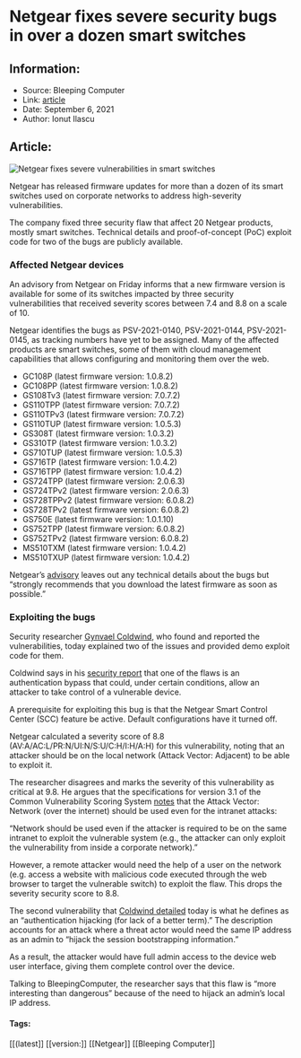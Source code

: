# Netgear fixes severe security bugs in over a dozen smart switches
### 

## Information:
+ Source: Bleeping Computer
+ Link: [article](https://www.bleepingcomputer.com/news/security/netgear-fixes-severe-security-bugs-in-over-a-dozen-smart-switches/)
+ Date: September 6, 2021
+ Author: Ionut Ilascu


## Article:
![Netgear fixes severe vulnerabilities in smart switches](https://www.bleepstatic.com/content/hl-images/2021/09/06/Netgear.jpg)


Netgear has released firmware updates for more than a dozen of its smart switches used on corporate networks to address high-severity vulnerabilities.


The company fixed three security flaw that affect 20 Netgear products, mostly smart switches. Technical details and proof-of-concept (PoC) exploit code for two of the bugs are publicly available.



### Affected Netgear devices


An advisory from Netgear on Friday informs that a new firmware version is available for some of its switches impacted by three security vulnerabilities that received severity scores between 7.4 and 8.8 on a scale of 10.


Netgear identifies the bugs as PSV-2021-0140, PSV-2021-0144, PSV-2021-0145, as tracking numbers have yet to be assigned. Many of the affected products are smart switches, some of them with cloud management capabilities that allows configuring and monitoring them over the web.


* GC108P (latest firmware version: 1.0.8.2)
* GC108PP (latest firmware version: 1.0.8.2)
* GS108Tv3 (latest firmware version: 7.0.7.2)
* GS110TPP (latest firmware version: 7.0.7.2)
* GS110TPv3 (latest firmware version: 7.0.7.2)
* GS110TUP (latest firmware version: 1.0.5.3)
* GS308T (latest firmware version: 1.0.3.2)
* GS310TP (latest firmware version: 1.0.3.2)
* GS710TUP (latest firmware version: 1.0.5.3)
* GS716TP (latest firmware version: 1.0.4.2)
* GS716TPP (latest firmware version: 1.0.4.2)
* GS724TPP (latest firmware version: 2.0.6.3)
* GS724TPv2 (latest firmware version: 2.0.6.3)
* GS728TPPv2 (latest firmware version: 6.0.8.2)
* GS728TPv2 (latest firmware version: 6.0.8.2)
* GS750E (latest firmware version: 1.0.1.10)
* GS752TPP (latest firmware version: 6.0.8.2)
* GS752TPv2 (latest firmware version: 6.0.8.2)
* MS510TXM (latest firmware version: 1.0.4.2)
* MS510TXUP (latest firmware version: 1.0.4.2)


Netgear’s [advisory](https://kb.netgear.com/000063978/Security-Advisory-for-Multiple-Vulnerabilities-on-Some-Smart-Switches-PSV-2021-0140-PSV-2021-0144-PSV-2021-0145) leaves out any technical details about the bugs but “strongly recommends that you download the latest firmware as soon as possible.”


### Exploiting the bugs


Security researcher [Gynvael Coldwind](https://twitter.com/gynvael), who found and reported the vulnerabilities, today explained two of the issues and provided demo exploit code for them.


Coldwind says in his [security report](https://gynvael.coldwind.pl/?lang=en&id=740) that one of the flaws is an authentication bypass that could, under certain conditions, allow an attacker to take control of a vulnerable device.


A prerequisite for exploiting this bug is that the Netgear Smart Control Center (SCC) feature be active. Default configurations have it turned off.


Netgear calculated a severity score of 8.8 (AV:A/AC:L/PR:N/UI:N/S:U/C:H/I:H/A:H) for this vulnerability, noting that an attacker should be on the local network (Attack Vector: Adjacent) to be able to exploit it.


The researcher disagrees and marks the severity of this vulnerability as critical at 9.8. He argues that the specifications for version 3.1 of the Common Vulnerability Scoring System [notes](https://www.first.org/cvss/specification-document#:~:text=network%20should%20be%20used%20even%20if%20the%20attacker%20is%20required%20to%20be%20on%20the%20same%20intranet%20to%20exploit%20the%20vulnerable%20system%20(e.g.%2C%20the%20attacker%20can%20only%20exploit%20the%20vulnerability%20from%20inside%20a%20corporate%20network).) that the Attack Vector: Network (over the internet) should be used even for the intranet attacks:



“Network should be used even if the attacker is required to be on the same intranet to exploit the vulnerable system (e.g., the attacker can only exploit the vulnerability from inside a corporate network).”



However, a remote attacker would need the help of a user on the network (e.g. access a website with malicious code executed through the web browser to target the vulnerable switch) to exploit the flaw. This drops the severity security score to 8.8.


The second vulnerability that [Coldwind detailed](https://gynvael.coldwind.pl/?id=741) today is what he defines as an “authentication hijacking (for lack of a better term).” The description accounts for an attack where a threat actor would need the same IP address as an admin to “hijack the session bootstrapping information.”


As a result, the attacker would have full admin access to the device web user interface, giving them complete control over the device.


Talking to BleepingComputer, the researcher says that this flaw is “more interesting than dangerous” because of the need to hijack an admin’s local IP address.




#### Tags:
[[(latest]] [[version:]] [[Netgear]] [[Bleeping Computer]]
